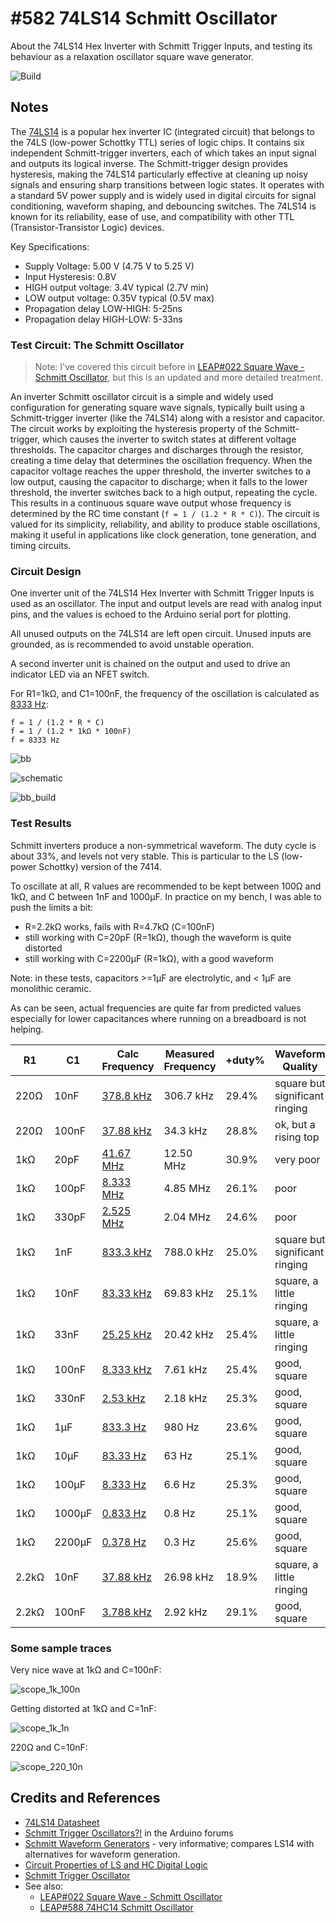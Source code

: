 # #582 74LS14 Schmitt Oscillator

About the 74LS14 Hex Inverter with Schmitt Trigger Inputs, and testing its behaviour as a relaxation oscillator square wave generator.

![Build](./assets/SchmittOscillator_build.jpg?raw=true)

## Notes

The [74LS14](https://www.futurlec.com/74LS/74LS14.shtml) is a popular hex inverter IC (integrated circuit) that belongs to the 74LS (low-power Schottky TTL) series of logic chips. It contains six independent Schmitt-trigger inverters, each of which takes an input signal and outputs its logical inverse. The Schmitt-trigger design provides hysteresis, making the 74LS14 particularly effective at cleaning up noisy signals and ensuring sharp transitions between logic states. It operates with a standard 5V power supply and is widely used in digital circuits for signal conditioning, waveform shaping, and debouncing switches. The 74LS14 is known for its reliability, ease of use, and compatibility with other TTL (Transistor-Transistor Logic) devices.

Key Specifications:

* Supply Voltage: 5.00 V (4.75 V to 5.25 V)
* Input Hysteresis: 0.8V
* HIGH output voltage: 3.4V typical (2.7V min)
* LOW output voltage: 0.35V typical (0.5V max)
* Propagation delay LOW-HIGH: 5-25ns
* Propagation delay HIGH-LOW: 5-33ns

### Test Circuit: The Schmitt Oscillator

> Note: I've covered this circuit before in [LEAP#022 Square Wave - Schmitt Oscillator](https://leap.tardate.com/electronics101/oscillators/schmittoscillator/), but this is an updated and more detailed treatment.

An inverter Schmitt oscillator circuit is a simple and widely used configuration for generating square wave signals, typically built using a Schmitt-trigger inverter (like the 74LS14) along with a resistor and capacitor. The circuit works by exploiting the hysteresis property of the Schmitt-trigger, which causes the inverter to switch states at different voltage thresholds. The capacitor charges and discharges through the resistor, creating a time delay that determines the oscillation frequency. When the capacitor voltage reaches the upper threshold, the inverter switches to a low output, causing the capacitor to discharge; when it falls to the lower threshold, the inverter switches back to a high output, repeating the cycle. This results in a continuous square wave output whose frequency is determined by the RC time constant (`f = 1 / (1.2 * R * C)`). The circuit is valued for its simplicity, reliability, and ability to produce stable oscillations, making it useful in applications like clock generation, tone generation, and timing circuits.

### Circuit Design

One inverter unit of the 74LS14 Hex Inverter with Schmitt Trigger Inputs is used as an oscillator.
The input and output levels are read with analog input pins, and the values is echoed to the Arduino serial port for plotting.

All unused outputs on the 74LS14 are left open circuit. Unused inputs are grounded, as is recommended to avoid unstable operation.

A second inverter unit is chained on the output and used to drive an indicator LED via an NFET switch.

For R1=1kΩ, and C1=100nF, the frequency of the oscillation is calculated as
[8333 Hz](https://www.wolframalpha.com/input?i=1+%2F+%281.2+*+1k%CE%A9+*+100nF%29):

    f = 1 / (1.2 * R * C)
    f = 1 / (1.2 * 1kΩ * 100nF)
    f = 8333 Hz

![bb](./assets/SchmittOscillator_bb.jpg?raw=true)

![schematic](./assets/SchmittOscillator_schematic.jpg?raw=true)

![bb_build](./assets/SchmittOscillator_bb_build.jpg?raw=true)

### Test Results

Schmitt inverters produce a non-symmetrical waveform. The duty cycle is about 33%, and levels not very stable.
This is particular to the LS (low-power Schottky) version of the 7414.

To oscillate at all, R values are recommended to be kept between 100Ω and 1kΩ, and C between 1nF and 1000µF.
In practice on my bench, I was able to push the limits a bit:

* R=2.2kΩ works, fails with R=4.7kΩ (C=100nF)
* still working with C=20pF (R=1kΩ), though the waveform is quite distorted
* still working with C=2200µF (R=1kΩ), with a good waveform

Note: in these tests, capacitors >=1µF are electrolytic, and < 1µF are monolithic ceramic.

As can be seen, actual frequencies are quite far from predicted values especially for lower capacitances where running on a breadboard is not helping.

| R1    | C1     | Calc Frequency                                                                      | Measured Frequency | +duty% | Waveform Quality |
|-------|--------|-------------------------------------------------------------------------------------|--------------------|--------|------------------|
| 220Ω  | 10nF   | [378.8 kHz](https://www.wolframalpha.com/input?i=1%2F%281.2*220%CE%A9*10nF%29)      |          306.7 kHz | 29.4%  | square but significant ringing |
| 220Ω  | 100nF  | [37.88 kHz](https://www.wolframalpha.com/input?i=1%2F%281.2*220%CE%A9*100nF%29)     |           34.3 kHz | 28.8%  | ok, but a rising top |
| 1kΩ   | 20pF   | [41.67 MHz](https://www.wolframalpha.com/input?i=1%2F%281.2*1k%CE%A9*20pF%29)       |          12.50 MHz | 30.9%  | very poor        |
| 1kΩ   | 100pF  | [8.333 MHz](https://www.wolframalpha.com/input?i=1%2F%281.2*1k%CE%A9*100pF%29)      |           4.85 MHz | 26.1%  | poor |
| 1kΩ   | 330pF  | [2.525 MHz](https://www.wolframalpha.com/input?i=1%2F%281.2*1k%CE%A9*330pF%29)      |           2.04 MHz | 24.6%  | poor |
| 1kΩ   | 1nF    | [833.3 kHz](https://www.wolframalpha.com/input?i=1%2F%281.2*1k%CE%A9*1nF%29)        |          788.0 kHz | 25.0%  | square but significant ringing |
| 1kΩ   | 10nF   | [83.33 kHz](https://www.wolframalpha.com/input?i=1%2F%281.2*1k%CE%A9*10nF%29)       |          69.83 kHz | 25.1%  | square, a little ringing |
| 1kΩ   | 33nF   | [25.25 kHz](https://www.wolframalpha.com/input?i=1%2F%281.2*1k%CE%A9*33nF%29)       |          20.42 kHz | 25.4%  | square, a little ringing|
| 1kΩ   | 100nF  | [8.333 kHz](https://www.wolframalpha.com/input?i=1%2F%281.2*1k%CE%A9*100nF%29)      |           7.61 kHz | 25.4%  | good, square |
| 1kΩ   | 330nF  | [2.53 kHz](https://www.wolframalpha.com/input?i=1%2F%281.2*1k%CE%A9*330nF%29)       |           2.18 kHz | 25.3%  | good, square |
| 1kΩ   | 1µF    | [833.3 Hz](https://www.wolframalpha.com/input?i=1%2F%281.2*1k%CE%A9*1%C2%B5F%29)    |            980 Hz  | 23.6%  | good, square |
| 1kΩ   | 10µF   | [83.33 Hz](https://www.wolframalpha.com/input?i=1%2F%281.2*1k%CE%A9*10%C2%B5F%29)   |             63 Hz  | 25.1%  | good, square |
| 1kΩ   | 100µF  | [8.333 Hz](https://www.wolframalpha.com/input?i=1%2F%281.2*1k%CE%A9*100%C2%B5F%29)  |            6.6 Hz  | 25.3%  | good, square |
| 1kΩ   | 1000µF | [0.833 Hz](https://www.wolframalpha.com/input?i=1%2F%281.2*1k%CE%A9*1000%C2%B5F%29) |            0.8 Hz  | 25.1%  | good, square |
| 1kΩ   | 2200µF | [0.378 Hz](https://www.wolframalpha.com/input?i=1%2F%281.2*1k%CE%A9*2200%C2%B5F%29) |            0.3 Hz  | 25.6%  | good, square |
| 2.2kΩ | 10nF   | [37.88 kHz](https://www.wolframalpha.com/input?i=1%2F%281.2*2.2k%CE%A9*10nF%29)     |          26.98 kHz | 18.9%  | square, a little ringing |
| 2.2kΩ | 100nF  | [3.788 kHz](https://www.wolframalpha.com/input?i=1%2F%281.2*2.2k%CE%A9*100nF%29)    |           2.92 kHz | 29.1%  | good, square|

### Some sample traces

Very nice wave at 1kΩ and C=100nF:

![scope_1k_100n](./assets/scope_1k_100n.gif)

Getting distorted at 1kΩ and C=1nF:

![scope_1k_1n](./assets/scope_1k_1n.gif)

220Ω and C=10nF:

![scope_220_10n](./assets/scope_220_10n.gif)

## Credits and References

* [74LS14 Datasheet](https://www.futurlec.com/74LS/74LS14.shtml)
* [Schmitt Trigger Oscillators?!](https://forum.arduino.cc/t/schmitt-trigger-oscillators/144197) in the Arduino forums
* [Schmitt Waveform Generators](https://www.electronics-tutorials.ws/waveforms/generators.html) - very informative; compares LS14 with alternatives for waveform generation.
* [Circuit Properties of LS and HC Digital Logic](https://mysite.du.edu/~etuttle/electron/elect13.htm)
* [Schmitt Trigger Oscillator](https://electronics-course.com/schmitt-trigger-oscillator)
* See also:
    * [LEAP#022 Square Wave - Schmitt Oscillator](https://leap.tardate.com/electronics101/oscillators/schmittoscillator/)
    * [LEAP#588 74HC14 Schmitt Oscillator](https://leap.tardate.com/electronics101/74hc14/schmittoscillator/)
